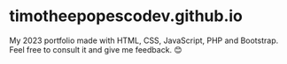 # timotheepopescodev.github.io
My 2023 portfolio made with HTML, CSS, JavaScript, PHP and Bootstrap. Feel free to consult it and give me feedback. 😊
